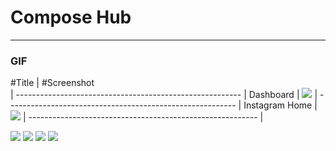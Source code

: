 # Compose Hub
---

### GIF
  #Title               | #Screenshot                                                        
| --------------------------------------------------------                                     |
 Dashboard            | <img src="https://github.com/ghaleprachan/jetpack-compose-hub/blob/develop/arts/gifs/dashboard.gif?raw=true" width="200" height="auto">
| ---------------------------------------------------------                                    |
 Instagram Home       | <img src="https://github.com/ghaleprachan/jetpack-compose-hub/blob/develop/arts/gifs/insta-home.gif?raw=true" width="200" height="auto">
| ---------------------------------------------------------                                     |

<p float="left">
<img src="https://github.com/ghaleprachan/jetpack-compose-hub/blob/develop/arts/gifs/dashboard.gif?raw=true" width="200" height="auto">
<img src="https://github.com/ghaleprachan/jetpack-compose-hub/blob/develop/arts/gifs/insta-home.gif?raw=true" width="200" height="auto">
<img src="https://github.com/ghaleprachan/jetpack-compose-hub/blob/develop/arts/gifs/insta-profile.gif?raw=true" width="200" height="auto">
<img src="https://github.com/ghaleprachan/jetpack-compose-hub/blob/develop/arts/gifs/mail-home.gif?raw=true" width="200" height="auto">
</p>

[//]: # (# Screenshots)

[//]: # ()

[//]: # (<p float="left">)

[//]: # (<img src="https://github.com/ghaleprachan/jetpack-compose-hub/blob/develop/arts/ss/dashboard.jpg?raw=true" width="200" height="auto">)

[//]: # (<img src="https://github.com/ghaleprachan/jetpack-compose-hub/blob/develop/arts/ss/dashboard-expanded.jpg?raw=true" width="200" height="auto">)

[//]: # (<img src="https://github.com/ghaleprachan/jetpack-compose-hub/blob/develop/arts/ss/insta-home.jpg?raw=true" width="200" height="auto">)

[//]: # (<img src="https://github.com/ghaleprachan/jetpack-compose-hub/blob/develop/arts/ss/insta-profile.jpg?raw=true" width="200" height="auto">)

[//]: # (<img src="https://github.com/ghaleprachan/jetpack-compose-hub/blob/develop/arts/ss/insta-bottomsheet.jpg?raw=true" width="200" height="auto">)

[//]: # (<img src="https://github.com/ghaleprachan/jetpack-compose-hub/blob/develop/arts/ss/mail-home.jpg?raw=true" width="200" height="auto">)

[//]: # (<img src="https://github.com/ghaleprachan/jetpack-compose-hub/blob/develop/arts/ss/mail-drawer.jpg?raw=true" width="200" height="auto">)

[//]: # (</p>)
